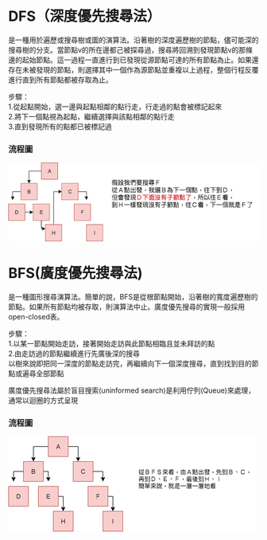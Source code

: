 # DFS（深度優先搜尋法）
是一種用於遍歷或搜尋樹或圖的演算法。沿著樹的深度遍歷樹的節點，儘可能深的搜尋樹的分支。當節點v的所在邊都己被探尋過，搜尋將回溯到發現節點v的那條邊的起始節點。這一過程一直進行到已發現從源節點可達的所有節點為止。如果還存在未被發現的節點，則選擇其中一個作為源節點並重複以上過程，整個行程反覆進行直到所有節點都被存取為止。  

步驟：  
1.從起點開始，選一邊與起點相鄰的點行走，行走過的點會被標記起來  
2.將下一個點視為起點，繼續選擇與該點相鄰的點行走  
3.直到發現所有的點都已被標記過  

### 流程圖
![](https://github.com/hsuanwen0114/sharon8811437/blob/master/BFS%26DFS/dfs.png)  

# BFS(廣度優先搜尋法)  
是一種圖形搜尋演算法。簡單的說，BFS是從根節點開始，沿著樹的寬度遍歷樹的節點。如果所有節點均被存取，則演算法中止。廣度優先搜尋的實現一般採用open-closed表。 

步驟：  
1.以某一節點開始走訪，接著開始走訪與此節點相臨且並未拜訪的點  
2.由走訪過的節點繼續進行先廣後深的搜尋  
以樹來說即把同一深度的節點走訪完，再繼續向下一個深度搜尋，直到找到目的節點或遍尋全部節點

廣度優先搜尋法屬於盲目搜索(uninformed search)是利用佇列(Queue)來處理，通常以迴圈的方式呈現  

### 流程圖
![](https://github.com/hsuanwen0114/sharon8811437/blob/master/BFS%26DFS/%EF%BC%A2%EF%BC%A6%EF%BC%B3.png)  
